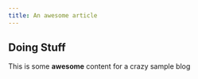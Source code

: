 ```yaml
---
title: An awesome article
---
```


## Doing Stuff

This is some **awesome** content for a crazy sample blog
